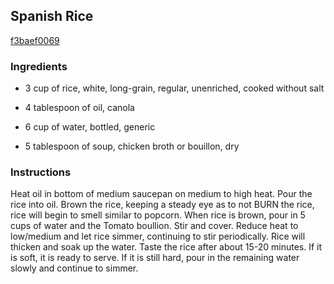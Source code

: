 ## Spanish Rice

[f3baef0069](http://www.food.com/recipe/spanish-rice-320481)

### Ingredients

 - 3 cup of rice, white, long-grain, regular, unenriched, cooked without salt

 - 4 tablespoon of oil, canola

 - 6 cup of water, bottled, generic

 - 5 tablespoon of soup, chicken broth or bouillon, dry

### Instructions

Heat oil in bottom of medium saucepan on medium to high heat. Pour the rice into oil. Brown the rice, keeping a steady eye as to not BURN the rice, rice will begin to smell similar to popcorn. When rice is brown, pour in 5 cups of water and the Tomato boullion. Stir and cover. Reduce heat to low/medium and let rice simmer, continuing to stir periodically. Rice will thicken and soak up the water. Taste the rice after about 15-20 minutes. If it is soft, it is ready to serve. If it is still hard, pour in the remaining water slowly and continue to simmer.